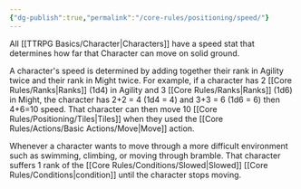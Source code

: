 ```yaml
---
{"dg-publish":true,"permalink":"/core-rules/positioning/speed/"}
---
```


All [[TTRPG Basics/Character\|Characters]] have a speed stat that determines how far that Character can move on solid ground.

A character's speed is determined by adding together their rank in Agility twice and their rank in Might twice. For example, if a character has 2 [[Core Rules/Ranks\|Ranks]] (1d4) in Agility and 3 [[Core Rules/Ranks\|Ranks]] (1d6) in Might, the character has 2+2 = 4 (1d4 = 4) and 3+3 = 6 (1d6 = 6) then 4+6=10 speed. That character can then move 10 [[Core Rules/Positioning/Tiles\|Tiles]] when they used the [[Core Rules/Actions/Basic Actions/Move\|Move]] action.

Whenever a character wants to move through a more difficult environment such as swimming, climbing, or moving through bramble. That character suffers 1 rank of the [[Core Rules/Conditions/Slowed\|Slowed]] [[Core Rules/Conditions\|condition]] until the character stops moving.